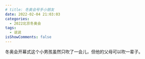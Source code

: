 ```yaml
---
# title: 冬奥会号手小朋友
date: 2022-02-04 21:03:03
categories:
  - 2022北京冬奥会
tags:
  - 说说
isShowComments: false
---
```


冬奥会开幕式这个小男孩虽然只吹了一会儿，但他的父母可以吹一辈子。
